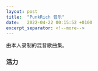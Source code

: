 ```yaml
---
layout: post
title:  "PunkRich 音乐"
date:   2022-04-22 00:15:52 +0100
excerpt_separator: <!--more-->
---
```


由本人录制的混音歌曲集。

### 活力

<audio src="../assets/audio/pr01.wav"> ???
</audio>

